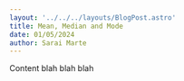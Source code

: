 ```yaml
---
layout: '../../../layouts/BlogPost.astro'
title: Mean, Median and Mode
date: 01/05/2024
author: Sarai Marte
---
```



Content blah blah blah